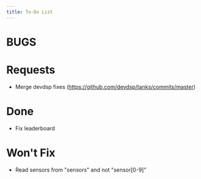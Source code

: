 ```yaml
---
title: To-Do List
---
```


BUGS
====


Requests
========

* Merge devdsp fixes (https://github.com/devdsp/tanks/commits/master)

Done
====

* Fix leaderboard

Won't Fix
=======

* Read sensors from "sensors" and not "sensor[0-9]"

